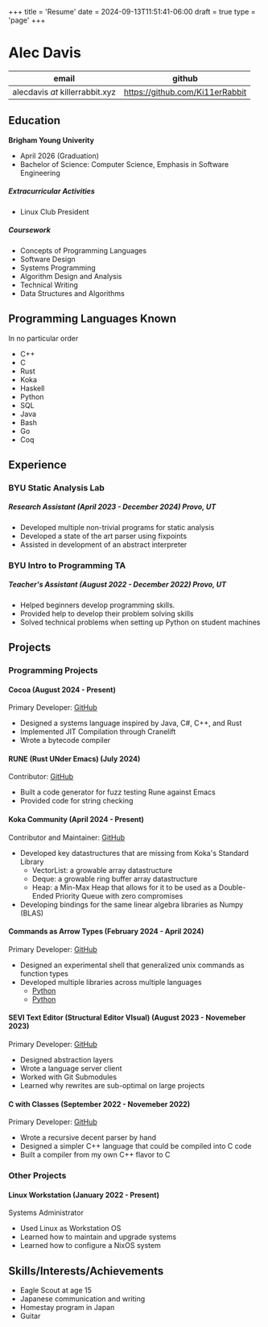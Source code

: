 +++
title = 'Resume'
date = 2024-09-13T11:51:41-06:00
draft = true
type = 'page'
+++

# Alec Davis
|email | github|
|------|-------|
|alecdavis _at_ killerrabbit.xyz| https://github.com/Ki11erRabbit|

## Education
**Brigham Young Univerity**
* April 2026 (Graduation)
* Bachelor of Science: Computer Science, Emphasis in Software Engineering
##### Extracurricular Activities
* Linux Club President
##### Coursework
* Concepts of Programming Languages
* Software Design
* Systems Programming
* Algorithm Design and Analysis
* Technical Writing
* Data Structures and Algorithms

## Programming Languages Known
In no particular order
* C++
* C
* Rust
* Koka
* Haskell
* Python
* SQL
* Java
* Bash
* Go
* Coq

## Experience
### BYU Static Analysis Lab
##### Research Assistant (April 2023 - December 2024) Provo, UT
* Developed multiple non-trivial programs for static analysis
* Developed a state of the art parser using fixpoints
* Assisted in development of an abstract interpreter

### BYU Intro to Programming TA
##### Teacher's Assistant (August 2022 - December 2022) Provo, UT
* Helped beginners develop programming skills.
* Provided help to develop their problem solving skills
* Solved technical problems when setting up Python on student machines

## Projects

### Programming Projects
#### Cocoa (August 2024 - Present)
Primary Developer: [GitHub](https://github.com/Ki11erRabbit/Cocoa)
* Designed a systems language inspired by Java, C#, C++, and Rust
* Implemented JIT Compilation through Cranelift
* Wrote a bytecode compiler
#### RUNE (Rust UNder Emacs) (July 2024)
Contributor: [GitHub](https://github.com/CeleritasCelery/rune)
* Built a code generator for fuzz testing Rune against Emacs
* Provided code for string checking
#### Koka Community (April 2024 - Present)
Contributor and Maintainer: [GitHub](https://github.com/koka-community)
* Developed key datastructures that are missing from Koka's Standard Library
  * VectorList: a growable array datastructure
  * Deque: a growable ring buffer array datastructure
  * Heap: a Min-Max Heap that allows for it to be used as a Double-Ended Priority Queue with zero compromises
* Developing bindings for the same linear algebra libraries as Numpy (BLAS)
#### Commands as Arrow Types (February 2024 - April 2024)
Primary Developer: [GitHub](https://github.com/Ki11erRabbit/CAAT-Shell)
* Designed an experimental shell that generalized unix commands as function types
* Developed multiple libraries across multiple languages
  * [Python](https://github.com/Ki11erRabbit/caat_python)
  * [Python](https://github.com/Ki11erRabbit/caat_rust)
#### SEVI Text Editor (Structural Editor VIsual) (August 2023 - Novemeber 2023)
Primary Developer: [GitHub](https://github.com/Ki11erRabbit/sevi)
* Designed abstraction layers
* Wrote a language server client
* Worked with Git Submodules
* Learned why rewrites are sub-optimal on large projects
#### C with Classes (September 2022 - Novemeber 2022)
Primary Developer: [GitHub](https://github.com/Ki11erRabbit/C-With-Classes)
* Wrote a recursive decent parser by hand
* Designed a simpler C++ language that could be compiled into C code
* Built a compiler from my own C++ flavor to C

### Other Projects
#### Linux Workstation (January 2022 - Present)
Systems Administrator
* Used Linux as Workstation OS
* Learned how to maintain and upgrade systems
* Learned how to configure a NixOS system

## Skills/Interests/Achievements
* Eagle Scout at age 15
* Japanese communication and writing
* Homestay program in Japan
* Guitar
